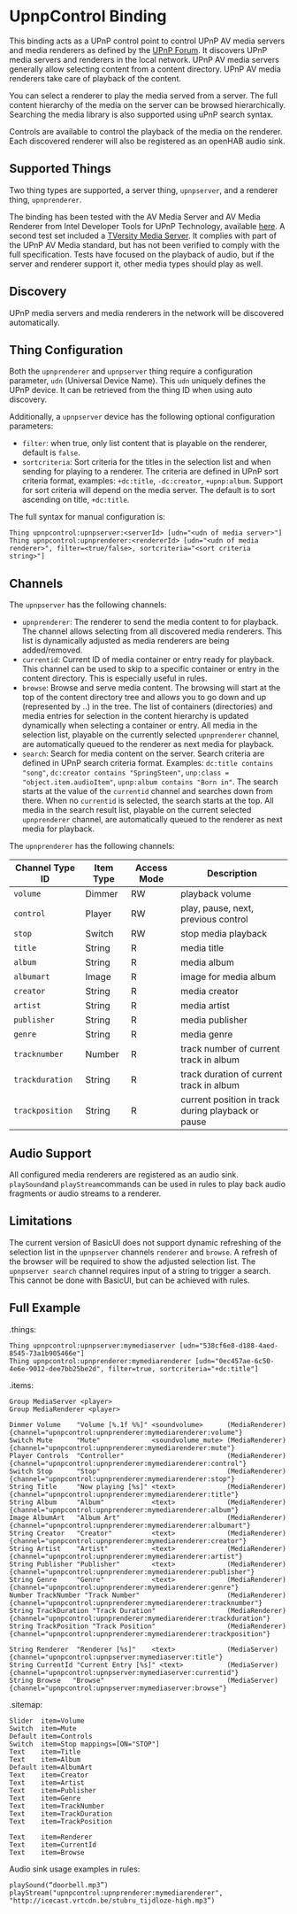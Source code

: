 # UpnpControl Binding

This binding acts as a UPnP control point to control UPnP AV media servers and media renderers as defined by the [UPnP Forum](https://openconnectivity.org/developer/specifications/upnp-resources/upnp/).
It discovers UPnP media servers and renderers in the local network.
UPnP AV media servers generally allow selecting content from a content directory.
UPnP AV media renderers take care of playback of the content.

You can select a renderer to play the media served from a server.
The full content hierarchy of the media on the server can be browsed hierarchically.
Searching the media library is also supported using uPnP search syntax.

Controls are available to control the playback of the media on the renderer.
Each discovered renderer will also be registered as an openHAB audio sink.

## Supported Things

Two thing types are supported, a server thing, `upnpserver`, and a renderer thing, `upnprenderer`.

The binding has been tested with the AV Media Server and AV Media Renderer from Intel Developer Tools for UPnP Technology, available [here](https://www.meshcommander.com/upnptools).
A second test set included a [TVersity Media Server](http://tversity.com/).
It complies with part of the UPnP AV Media standard, but has not been verified to comply with the full specification.
Tests have focused on the playback of audio, but if the server and renderer support it, other media types should play as well.


## Discovery

UPnP media servers and media renderers in the network will be discovered automatically.


## Thing Configuration

Both the  `upnprenderer` and `upnpserver` thing require a configuration parameter, `udn` (Universal Device Name).
This `udn` uniquely defines the UPnP device.
It can be retrieved from the thing ID when using auto discovery.

Additionally, a `upnpserver` device has the following optional configuration parameters:

* `filter`: when true, only list content that is playable on the renderer, default is `false`.
* `sortcriteria`: Sort criteria for the titles in the selection list and when sending for playing to a renderer.
The criteria are defined in UPnP sort criteria format, examples: `+dc:title`, `-dc:creator`, `+upnp:album`.
Support for sort criteria will depend on the media server.
The default is to sort ascending on title, `+dc:title`.

The full syntax for manual configuration is:

```
Thing upnpcontrol:upnpserver:<serverId> [udn="<udn of media server>"]
Thing upnpcontrol:upnprenderer:<rendererId> [udn="<udn of media renderer>", filter=<true/false>, sortcriteria="<sort criteria string>"]
```

## Channels

The `upnpserver` has the following channels:

* `upnprenderer`: The renderer to send the media content to for playback.
The channel allows selecting from all discovered media renderers.
This list is dynamically adjusted as media renderers are being added/removed.
* `currentid`: Current ID of media container or entry ready for playback.
This channel can be used to skip to a specific container or entry in the content directory.
This is especially useful in rules.
* `browse`: Browse and serve media content.
The browsing will start at the top of the content directory tree and allows you to go down and up (represented by ..) in the tree.
The list of containers (directories) and media entries for selection in the content hierarchy is updated dynamically when selecting a container or entry.
All media in the selection list, playable on the currently selected `upnprenderer` channel, are automatically queued to the renderer as next media for playback.
* `search`: Search for media content on the server.
Search criteria are defined in UPnP search criteria format.
Examples: `dc:title contains "song"`, `dc:creator contains "SpringSteen"`, `unp:class = "object.item.audioItem"`, `upnp:album contains "Born in"`.
The search starts at the value of the `currentid` channel and searches down from there.
When no `currentid` is selected, the search starts at the top.
All media in the search result list, playable on the current selected `upnprenderer` channel, are automatically queued to the renderer as next media for playback.

The `upnprenderer` has the following channels:

| Channel Type ID | Item Type | Access Mode | Description                                        |
|-----------------|-----------|-------------|----------------------------------------------------|
| `volume`        | Dimmer    |      RW     | playback volume                                    |
| `control`       | Player    |      RW     | play, pause, next, previous control                |
| `stop`          | Switch    |      RW     | stop media playback                                |
| `title`         | String    |      R      | media title                                        |
| `album`         | String    |      R      | media album                                        |
| `albumart`      | Image     |      R      | image for media album                              |
| `creator`       | String    |      R      | media creator                                      |
| `artist`        | String    |      R      | media artist                                       |
| `publisher`     | String    |      R      | media publisher                                    |
| `genre`         | String    |      R      | media genre                                        |
| `tracknumber`   | Number    |      R      | track number of current track in album             |
| `trackduration` | String    |      R      | track duration of current track in album           |
| `trackposition` | String    |      R      | current position in track during playback or pause |

## Audio Support

All configured media renderers are registered as an audio sink.
`playSound`and `playStream`commands can be used in rules to play back audio fragments or audio streams to a renderer.

## Limitations

The current version of BasicUI does not support dynamic refreshing of the selection list in the `upnpserver` channels `renderer` and `browse`.
A refresh of the browser will be required to show the adjusted selection list.
The `upnpserver search` channel requires input of a string to trigger a search.
This cannot be done with BasicUI, but can be achieved with rules.

## Full Example

.things:

```
Thing upnpcontrol:upnpserver:mymediaserver [udn="538cf6e8-d188-4aed-8545-73a1b905466e"]
Thing upnpcontrol:upnprenderer:mymediarenderer [udn="0ec457ae-6c50-4e6e-9012-dee7bb25be2d", filter=true, sortcriteria="+dc:title"]
```

.items:

```
Group MediaServer <player>
Group MediaRenderer <player>

Dimmer Volume    "Volume [%.1f %%]" <soundvolume>      (MediaRenderer) {channel="upnpcontrol:upnprenderer:mymediarenderer:volume"}
Switch Mute      "Mute"             <soundvolume_mute> (MediaRenderer) {channel="upnpcontrol:upnprenderer:mymediarenderer:mute"}
Player Controls  "Controller"                          (MediaRenderer) {channel="upnpcontrol:upnprenderer:mymediarenderer:control"}
Switch Stop      "Stop"                                (MediaRenderer) {channel="upnpcontrol:upnprenderer:mymediarenderer:stop"}
String Title     "Now playing [%s]" <text>             (MediaRenderer) {channel="upnpcontrol:upnprenderer:mymediarenderer:title"}
String Album     "Album"            <text>             (MediaRenderer) {channel="upnpcontrol:upnprenderer:mymediarenderer:album"}
Image AlbumArt   "Album Art"                           (MediaRenderer) {channel="upnpcontrol:upnprenderer:mymediarenderer:albumart"}
String Creator   "Creator"          <text>             (MediaRenderer) {channel="upnpcontrol:upnprenderer:mymediarenderer:creator"}
String Artist    "Artist"           <text>             (MediaRenderer) {channel="upnpcontrol:upnprenderer:mymediarenderer:artist"}
String Publisher "Publisher"        <text>             (MediaRenderer) {channel="upnpcontrol:upnprenderer:mymediarenderer:publisher"}
String Genre     "Genre"            <text>             (MediaRenderer) {channel="upnpcontrol:upnprenderer:mymediarenderer:genre"}
Number TrackNumber "Track Number"                      (MediaRenderer) {channel="upnpcontrol:upnprenderer:mymediarenderer:tracknumber"}
String TrackDuration "Track Duration"                  (MediaRenderer) {channel="upnpcontrol:upnprenderer:mymediarenderer:trackduration"}
String TrackPosition "Track Position"                  (MediaRenderer) {channel="upnpcontrol:upnprenderer:mymediarenderer:trackposition"}

String Renderer  "Renderer [%s]"    <text>             (MediaServer)   {channel="upnpcontrol:upnpserver:mymediaserver:title"}
String CurrentId "Current Entry [%s]" <text>           (MediaServer)   {channel="upnpcontrol:upnpserver:mymediaserver:currentid"}
String Browse   "Browse"                               (MediaServer)   {channel="upnpcontrol:upnpserver:mymediaserver:browse"}
```

.sitemap:

```
Slider  item=Volume
Switch  item=Mute
Default item=Controls
Switch  item=Stop mappings=[ON="STOP"]
Text    item=Title     
Text    item=Album
Default item=AlbumArt
Text    item=Creator
Text    item=Artist
Text    item=Publisher
Text    item=Genre
Text    item=TrackNumber
Text    item=TrackDuration
Text    item=TrackPosition

Text    item=Renderer
Text    item=CurrentId
Text    item=Browse
```

Audio sink usage examples in rules:

```
playSound(“doorbell.mp3”)
playStream("upnpcontrol:upnprenderer:mymediarenderer", "http://icecast.vrtcdn.be/stubru_tijdloze-high.mp3”)
```
